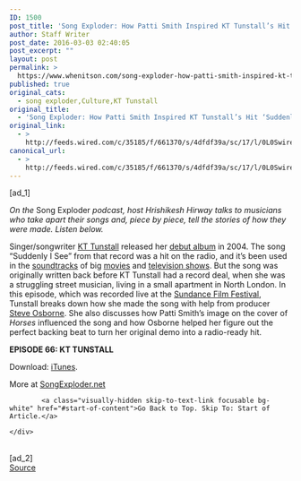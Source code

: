 ```yaml
---
ID: 1500
post_title: 'Song Exploder: How Patti Smith Inspired KT Tunstall’s Hit ‘Suddenly I See’'
author: Staff Writer
post_date: 2016-03-03 02:40:05
post_excerpt: ""
layout: post
permalink: >
  https://www.whenitson.com/song-exploder-how-patti-smith-inspired-kt-tunstalls-hit-suddenly-i-see/
published: true
original_cats:
  - song exploder,Culture,KT Tunstall
original_title:
  - 'Song Exploder: How Patti Smith Inspired KT Tunstall’s Hit ‘Suddenly I See’'
original_link:
  - >
    http://feeds.wired.com/c/35185/f/661370/s/4dfdf39a/sc/17/l/0L0Swired0N0C20A160C0A30Csong0Eexploder0Ekt0Etunstall0C/story01.htm
canonical_url:
  - >
    http://feeds.wired.com/c/35185/f/661370/s/4dfdf39a/sc/17/l/0L0Swired0N0C20A160C0A30Csong0Eexploder0Ekt0Etunstall0C/story01.htm
---
```

 [ad_1]
<br><div id="start-of-content"><article class="content link-underline relative body-copy" data-js="content" itemprop="articleBody" readability="33.996161228407"><p><em>On the </em>Song Exploder<em> podcast, host Hrishikesh Hirway talks to musicians who take apart their songs and, piece by piece, tell the stories of how they were made. Listen below.</em></p>
<p>Singer/songwriter <a href="http://kttunstall.com/" target="_blank">KT Tunstall</a> released her <a href="https://en.wikipedia.org/wiki/Eye_to_the_Telescope" target="_blank">debut album</a> in 2004. The song “Suddenly I See” from that record was a hit on the radio, and it’s been used in the <a href="http://www.imdb.com/name/nm1787566/#soundtrack" target="_blank">soundtracks</a> of big <a href="https://www.youtube.com/watch?v=_5UcNqMHz4o" target="_blank">movies</a> and <a href="http://greysanatomy.wikia.com/wiki/Enough_is_Enough#Music" target="_blank">television shows</a>. But the song was originally written back before KT Tunstall had a record deal, when she was a struggling street musician, living in a small apartment in North London. In this episode, which was recorded live at the <a href="https://www.sundance.org/projects/song-exploder-live-with-kt-tunstall" target="_blank">Sundance Film Festival</a>, Tunstall breaks down how she made the song with help from producer <a href="https://en.wikipedia.org/wiki/Steve_Osborne" target="_blank">Steve Osborne</a>. She also discusses how Patti Smith’s image on the cover of <em>Horses</em> influenced the song and how Osborne helped her figure out the perfect backing beat to turn her original demo into a radio-ready hit.</p>
<p><strong>EPISODE 66: KT TUNSTALL</strong></p>

<p>Download: <a href="https://itunes.apple.com/us/album/suddenly-i-see/id724692632?i=724693357&amp;uo=4&amp;at=10lMg6&amp;ls=1" target="_blank">iTunes</a>.</p>
<p>More at <a href="http://songexploder.net/kt-tunstall" target="_blank">SongExploder.net</a></p>

			<a class="visually-hidden skip-to-text-link focusable bg-white" href="#start-of-content">Go Back to Top. Skip To: Start of Article.</a>

			
</article>

	</div>
<br>[ad_2]
<br><a href="http://feeds.wired.com/c/35185/f/661370/s/4dfdf39a/sc/17/l/0L0Swired0N0C20A160C0A30Csong0Eexploder0Ekt0Etunstall0C/story01.htm">Source </a>